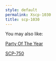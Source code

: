 ```yaml
---
style: default
permalink: Xscp-1030
title: scp-1030
---
```

You may also like:

[Party Of The Year](http://scp-wiki.net/party-of-the-year)

[SCP-750](http://scp-wiki.net/scp-750)
